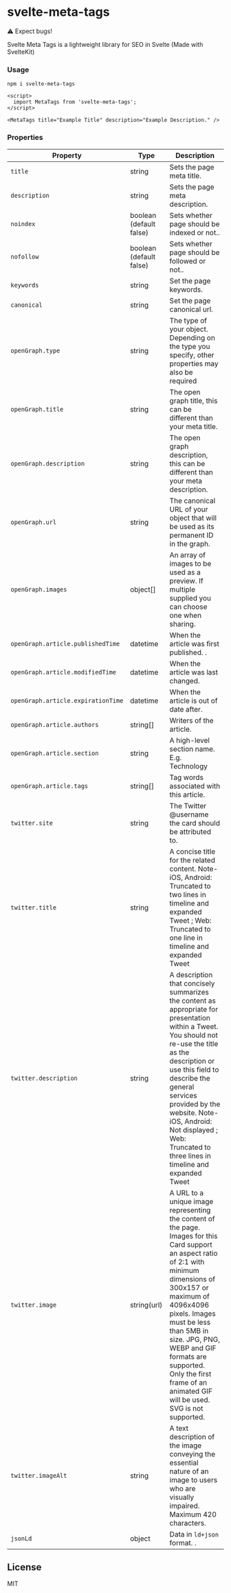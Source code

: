 # svelte-meta-tags

:warning: Expect bugs!

Svelte Meta Tags is a lightweight library for SEO in Svelte (Made with SvelteKit)

### Usage

```shell
npm i svelte-meta-tags
```

```svelte
<script>
  import MetaTags from 'svelte-meta-tags';
</script>

<MetaTags title="Example Title" description="Example Description." />
```

### Properties

| Property                           | Type                    | Description                                                                                                                                                                                                                                                                                                                                          |
| ---------------------------------- | ----------------------- | ---------------------------------------------------------------------------------------------------------------------------------------------------------------------------------------------------------------------------------------------------------------------------------------------------------------------------------------------------- |
| `title`                            | string                  | Sets the page meta title.                                                                                                                                                                                                                                                                                                                            |
| `description`                      | string                  | Sets the page meta description.                                                                                                                                                                                                                                                                                                                      |
| `noindex`                          | boolean (default false) | Sets whether page should be indexed or not..                                                                                                                                                                                                                                                                                                         |
| `nofollow`                         | boolean (default false) | Sets whether page should be followed or not..                                                                                                                                                                                                                                                                                                        |
| `keywords`                         | string                  | Set the page keywords.                                                                                                                                                                                                                                                                                                                               |
| `canonical`                        | string                  | Set the page canonical url.                                                                                                                                                                                                                                                                                                                          |
| `openGraph.type`                   | string                  | The type of your object. Depending on the type you specify, other properties may also be required                                                                                                                                                                                                                                                    |
| `openGraph.title`                  | string                  | The open graph title, this can be different than your meta title.                                                                                                                                                                                                                                                                                    |
| `openGraph.description`            | string                  | The open graph description, this can be different than your meta description.                                                                                                                                                                                                                                                                        |
| `openGraph.url`                    | string                  | The canonical URL of your object that will be used as its permanent ID in the graph.                                                                                                                                                                                                                                                                 |
| `openGraph.images`                 | object[]                | An array of images to be used as a preview. If multiple supplied you can choose one when sharing.                                                                                                                                                                                                                                                    |
| `openGraph.article.publishedTime`  | datetime                | When the article was first published. .                                                                                                                                                                                                                                                                                                              |
| `openGraph.article.modifiedTime`   | datetime                | When the article was last changed.                                                                                                                                                                                                                                                                                                                   |
| `openGraph.article.expirationTime` | datetime                | When the article is out of date after.                                                                                                                                                                                                                                                                                                               |
| `openGraph.article.authors`        | string[]                | Writers of the article.                                                                                                                                                                                                                                                                                                                              |
| `openGraph.article.section`        | string                  | A high-level section name. E.g. Technology                                                                                                                                                                                                                                                                                                           |
| `openGraph.article.tags`           | string[]                | Tag words associated with this article.                                                                                                                                                                                                                                                                                                              |
| `twitter.site`                     | string                  | The Twitter @username the card should be attributed to.                                                                                                                                                                                                                                                                                              |
| `twitter.title`                    | string                  | A concise title for the related content. Note- iOS, Android: Truncated to two lines in timeline and expanded Tweet ; Web: Truncated to one line in timeline and expanded Tweet                                                                                                                                                                       |
| `twitter.description`              | string                  | A description that concisely summarizes the content as appropriate for presentation within a Tweet. You should not re-use the title as the description or use this field to describe the general services provided by the website. Note- iOS, Android: Not displayed ; Web: Truncated to three lines in timeline and expanded Tweet                  |
| `twitter.image`                    | string(url)             | A URL to a unique image representing the content of the page. Images for this Card support an aspect ratio of 2:1 with minimum dimensions of 300x157 or maximum of 4096x4096 pixels. Images must be less than 5MB in size. JPG, PNG, WEBP and GIF formats are supported. Only the first frame of an animated GIF will be used. SVG is not supported. |
| `twitter.imageAlt`                 | string                  | A text description of the image conveying the essential nature of an image to users who are visually impaired. Maximum 420 characters.                                                                                                                                                                                                               |
| `jsonLd`                           | object                  | Data in `ld+json` format. .                                                                                                                                                                                                                                                                                                                          |

## License

MIT
